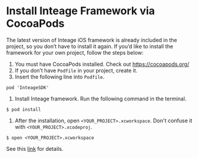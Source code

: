 # Install Inteage Framework via CocoaPods

The latest version of Inteage iOS framework is already included in the project, so you don’t have to install it again. If you’d like to install the framework for your own project, follow the steps below:

1. You must have CocoaPods installed. Check out https://cocoapods.org/
1. If you don’t have ```Podfile``` in your project, create it.
1. Insert the following line into ```Podfile```.
```
pod 'InteageSDK'
```
1. Install Inteage framework. Run the following command in the terminal.
```
$ pod install
```
1. After the installation, open ```<YOUR_PROJECT>.xcworkspace```. Don't confuse it with ```<YOUR_PROJECT>.xcodeproj```.
```
$ open <YOUR_PROJECT>.xcworkspace
```

See this [link](https://inteage.gitbooks.io/ios-sdk/content/en/download_sdk.html) for details.



